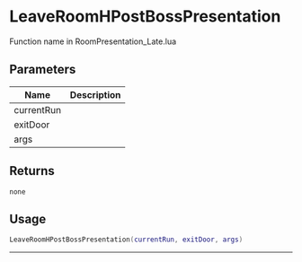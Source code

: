 # LeaveRoomHPostBossPresentation

Function name in RoomPresentation_Late.lua

## Parameters

| Name       | Description |
| ---------- | ----------- |
| currentRun |             |
| exitDoor   |             |
| args       |             |

## Returns

`none`

## Usage

```lua
LeaveRoomHPostBossPresentation(currentRun, exitDoor, args)
```

---
